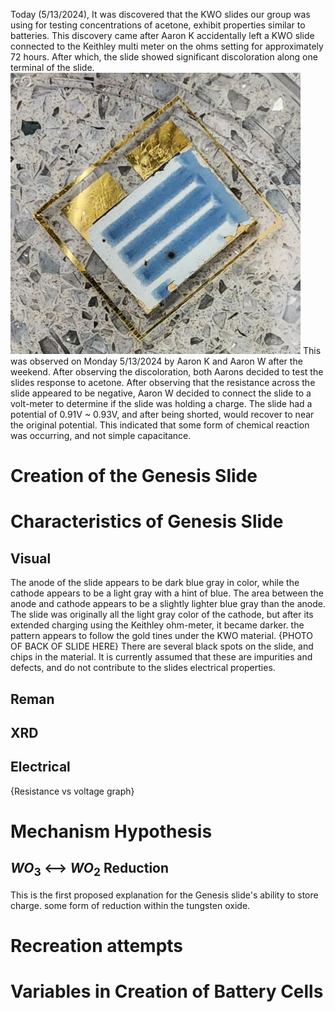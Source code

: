 Today (5/13/2024), It was discovered that the KWO slides our group was using for testing concentrations of acetone, exhibit properties similar to batteries. This discovery came after Aaron K accidentally left a KWO slide connected to the Keithley multi meter on the ohms setting for approximately 72 hours. After which, the slide showed significant discoloration along one terminal of the slide. 
![image](.attachments/ca123cc6bf26c139efdb06fea772e8092bd0dac1.png) 
This was observed on Monday 5/13/2024 by Aaron K and Aaron W after the weekend. After observing the discoloration, both Aarons decided to test the slides response to acetone. After observing that the resistance across the slide appeared to be negative, Aaron W decided to connect the slide to a volt-meter to determine if the slide was holding a charge. The slide had a potential of 0.91V ~ 0.93V, and after being shorted, would recover to near the original potential. This indicated that some form of chemical reaction was occurring, and not simple capacitance.
# Creation of the Genesis Slide

# Characteristics of Genesis Slide
## Visual
The anode of the slide appears to be dark blue gray in color, while the cathode appears to be a light gray with a hint of blue. The area between the anode and cathode appears to be a slightly lighter blue gray than the anode. The slide was originally all the light gray color of the cathode, but after its extended charging using the Keithley ohm-meter, it became darker. the pattern appears to follow the gold tines under the KWO material. 
{PHOTO OF BACK OF SLIDE HERE}
There are several black spots on the slide, and chips in the material. It is currently assumed that these are impurities and defects, and do not contribute to the slides electrical properties.
## Reman
## XRD
## Electrical
{Resistance vs voltage graph}

# Mechanism Hypothesis
## $WO_3$ ⟷ $WO_2$ Reduction
This is the first proposed explanation for the Genesis slide's ability to store charge. some form of reduction within the tungsten oxide.

# Recreation attempts
# Variables in Creation of Battery Cells
